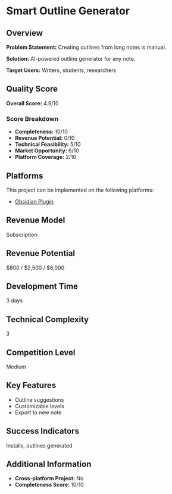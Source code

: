 # Smart Outline Generator

## Overview
**Problem Statement:** Creating outlines from long notes is manual.

**Solution:** AI-powered outline generator for any note.

**Target Users:** Writers, students, researchers

## Quality Score
**Overall Score:** 4.9/10

### Score Breakdown
- **Completeness:** 10/10
- **Revenue Potential:** 0/10
- **Technical Feasibility:** 5/10
- **Market Opportunity:** 6/10
- **Platform Coverage:** 2/10

## Platforms
This project can be implemented on the following platforms:
- [Obsidian Plugin](./platforms/obsidian-plugin/)

## Revenue Model
Subscription

## Revenue Potential
$800 / $2,500 / $8,000

## Development Time
3 days

## Technical Complexity
3

## Competition Level
Medium

## Key Features
- Outline suggestions
- Customizable levels
- Export to new note

## Success Indicators
Installs, outlines generated

## Additional Information
- **Cross-platform Project:** No
- **Completeness Score:** 10/10
